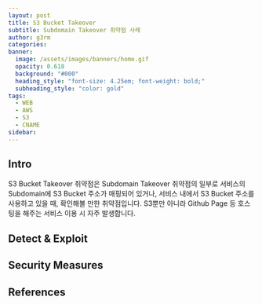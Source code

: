 ```yaml
---
layout: post
title: S3 Bucket Takeover
subtitle: Subdomain Takeover 취약점 사례
author: g3rm
categories: 
banner:
  image: /assets/images/banners/home.gif
  opacity: 0.618
  background: "#000"
  heading_style: "font-size: 4.25em; font-weight: bold;"
  subheading_style: "color: gold"
tags:
  - WEB
  - AWS
  - S3
  - CNAME
sidebar:
---
```



## Intro
S3 Bucket Takeover 취약점은 Subdomain Takeover 취약점의 일부로 서비스의 Subdomain에 S3 Bucket 주소가 매핑되어 있거나, 서비스 내에서 S3 Bucket 주소를 사용하고 있을 때, 확인해볼 만한 취약점입니다. 
S3뿐만 아니라 Github Page 등 호스팅을 해주는 서비스 이용 시 자주 발생합니다.

## Detect & Exploit 

## Security Measures

## References
